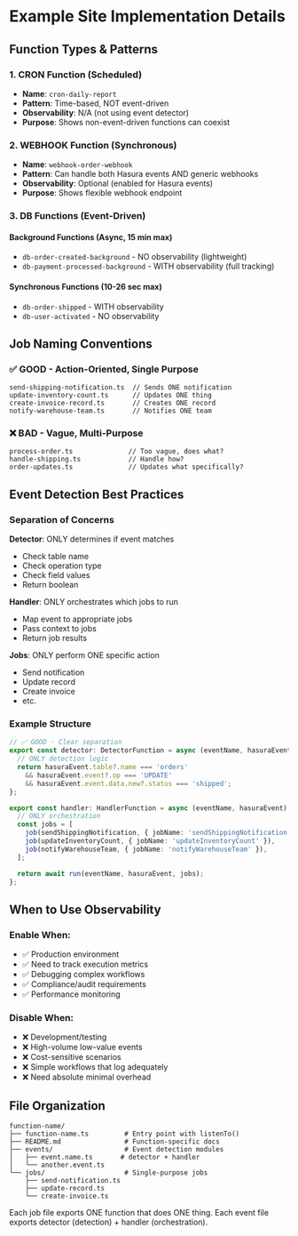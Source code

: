 # Example Site Implementation Details

## Function Types & Patterns

### 1. CRON Function (Scheduled)
- **Name**: `cron-daily-report`
- **Pattern**: Time-based, NOT event-driven
- **Observability**: N/A (not using event detector)
- **Purpose**: Shows non-event-driven functions can coexist

### 2. WEBHOOK Function (Synchronous)
- **Name**: `webhook-order-webhook`
- **Pattern**: Can handle both Hasura events AND generic webhooks
- **Observability**: Optional (enabled for Hasura events)
- **Purpose**: Shows flexible webhook endpoint

### 3. DB Functions (Event-Driven)

#### Background Functions (Async, 15 min max)
- `db-order-created-background` - NO observability (lightweight)
- `db-payment-processed-background` - WITH observability (full tracking)

#### Synchronous Functions (10-26 sec max)
- `db-order-shipped` - WITH observability
- `db-user-activated` - NO observability

## Job Naming Conventions

### ✅ GOOD - Action-Oriented, Single Purpose
```
send-shipping-notification.ts  // Sends ONE notification
update-inventory-count.ts      // Updates ONE thing
create-invoice-record.ts       // Creates ONE record
notify-warehouse-team.ts       // Notifies ONE team
```

### ❌ BAD - Vague, Multi-Purpose
```
process-order.ts              // Too vague, does what?
handle-shipping.ts            // Handle how?
order-updates.ts              // Updates what specifically?
```

## Event Detection Best Practices

### Separation of Concerns

**Detector**: ONLY determines if event matches
- Check table name
- Check operation type
- Check field values
- Return boolean

**Handler**: ONLY orchestrates which jobs to run
- Map event to appropriate jobs
- Pass context to jobs
- Return job results

**Jobs**: ONLY perform ONE specific action
- Send notification
- Update record
- Create invoice
- etc.

### Example Structure

```typescript
// ✅ GOOD - Clear separation
export const detector: DetectorFunction = async (eventName, hasuraEvent) => {
  // ONLY detection logic
  return hasuraEvent.table?.name === 'orders'
    && hasuraEvent.event?.op === 'UPDATE'
    && hasuraEvent.event.data.new?.status === 'shipped';
};

export const handler: HandlerFunction = async (eventName, hasuraEvent) => {
  // ONLY orchestration
  const jobs = [
    job(sendShippingNotification, { jobName: 'sendShippingNotification' }),
    job(updateInventoryCount, { jobName: 'updateInventoryCount' }),
    job(notifyWarehouseTeam, { jobName: 'notifyWarehouseTeam' }),
  ];

  return await run(eventName, hasuraEvent, jobs);
};
```

## When to Use Observability

### Enable When:
- ✅ Production environment
- ✅ Need to track execution metrics
- ✅ Debugging complex workflows
- ✅ Compliance/audit requirements
- ✅ Performance monitoring

### Disable When:
- ❌ Development/testing
- ❌ High-volume low-value events
- ❌ Cost-sensitive scenarios
- ❌ Simple workflows that log adequately
- ❌ Need absolute minimal overhead

## File Organization

```
function-name/
├── function-name.ts         # Entry point with listenTo()
├── README.md                # Function-specific docs
├── events/                  # Event detection modules
│   ├── event.name.ts       # detector + handler
│   └── another.event.ts
└── jobs/                    # Single-purpose jobs
    ├── send-notification.ts
    ├── update-record.ts
    └── create-invoice.ts
```

Each job file exports ONE function that does ONE thing.
Each event file exports detector (detection) + handler (orchestration).
